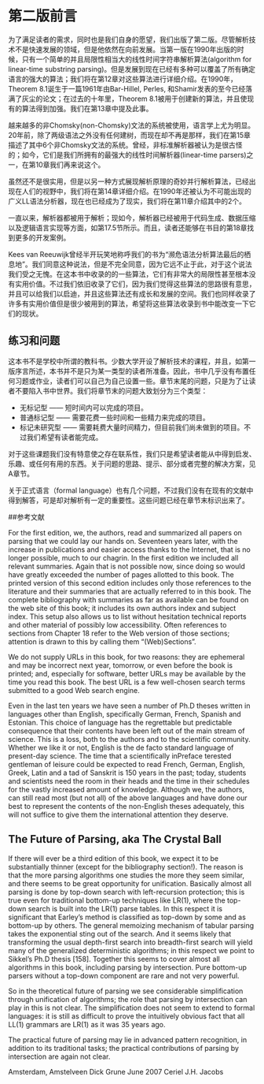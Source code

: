 # 第二版前言

为了满足读者的需求，同时也是我们自身的愿望，我们出版了第二版。尽管解析技术不是快速发展的领域，但是他依然在向前发展。当第一版在1990年出版的时候，只有一个简单的并且局限性相当大的线性时间字符串解析算法(algorithm for linear-time substring parsing)。但是发展到现在已经有多种可以覆盖了所有确定语言的强大的算法；我们将在第12章对这些算法进行详细介绍。在1990年，Theorem 8.1诞生于一篇1961年由Bar-Hillel, Perles, 和Shamir发表的至今已经落满了灰尘的论文；在过去的十年里，Theorem 8.1被用于创建新的算法，并且使现有的算法得到加强。我们在第13章中提及此事。

越来越多的非Chomsky(non-Chomsky)文法的系统被使用，语言学上尤为明显。20年前，除了两级语法之外没有任何建树，而现在却不再是那样，我们在第15章描述了其中6个非Chomsky文法的系统。曾经，非标准解析器被认为是很古怪的；如今，它们是我们所拥有的最强大的线性时间解析器(linear-time parsers)之一，在第10章我们再来说这个。

虽然还不是很实用，但是以另一种方式展现解析原理的奇妙并行解析算法，已经出现在人们的视野中，我们将在第14章详细介绍。在1990年还被认为不可能出现的广义LL语法分析器，现在也已经成为了现实，我们将在第11章介绍其中的2个。

一直以来，解析器都被用于解析；现如今，解析器已经被用于代码生成、数据压缩以及逻辑语言实现等方面，如第17.5节所示。而且，读者还能够在书目的第18章找到更多的开发案例。

Kees van Reeuwijk曾经半开玩笑地称呼我们的书为“濒危语法分析算法最后的栖息地”。我们同意这种说法，但是不完全同意，因为它远不止于此，对于这个说法我们受之无愧。在这本书中收录的的一些算法，它们有非常大的局限性甚至根本没有实用价值。不过我们依旧收录了它们，因为我们觉得这些算法的思路很有意思，并且可以给我们以启迪，并且这些算法还有成长和发展的空间。我们也同样收录了许多有实用价值但是很少被用到的算法，希望将这些算法收录到书中能改变一下它们的现状。

## 练习和问题

这本书不是学校中所谓的教科书。少数大学开设了解析技术的课程，并且，如第一版序言所述，本书并不是只为某一类型的读者所准备。因此，书中几乎没有布置任何习题或作业，读者们可以自己为自己设置一些。章节末尾的问题，只是为了让读者不要陷入书中世界。我们将章节末的问题大致划分为三个类型：

- 无标记型 —— 短时间内可以完成的项目。
- 普通标记型 —— 需要花费一些时间和一些精力来完成的项目。
- 标记未研究型 —— 需要耗费大量时间精力，但目前我们尚未做到的项目。不过我们希望有读者能完成。

对于这些课题我们没有特意使之存在联系性，我们只是希望读者能从中得到启发、乐趣、或任何有用的东西。关于问题的思路、提示、部分或者完整的解决方案，见A章节。

关于正式语言（formal language）也有几个问题，不过我们没有在现有的文献中得到解答，可是却对解析有一定的重要性。这些问题已经在章节末标识出来了。

##参考文献

For the first edition, we, the authors, read and summarized all papers on parsing that we could lay our hands on. Seventeen years later, with the increase in publications and easier access thanks to the Internet, that is no longer possible, much to our chagrin. In the first edition we included all relevant summaries. Again that is not possible now, since doing so would have greatly exceeded the number of pages allotted
to this book. The printed version of this second edition includes only those references to the literature and their summaries that are actually referred to in this book. The complete bibliography with summaries as far as available can be found on the web site of this book; it includes its own authors index and subject index. This setup also allows us to list without hesitation technical reports and other material of possibly low accessibility. Often references to sections from Chapter 18 refer to the Web version of those sections; attention is drawn to this by calling them “(Web)Sections”.

We do not supply URLs in this book, for two reasons: they are ephemeral and may be incorrect next year, tomorrow, or even before the book is printed; and, especially for software, better URLs may be available by the time you read this book. The best URL is a few well-chosen search terms submitted to a good Web search engine.

Even in the last ten years we have seen a number of Ph.D theses written in languages other than English, specifically German, French, Spanish and Estonian. This choice of language has the regrettable but predictable consequence that their contents have been left out of the main stream of science. This is a loss, both to the authors and to the scientific community. Whether we like it or not, English is the de facto standard language of present-day science. The time that a scientifically inPreface terested gentleman of leisure could be expected to read French, German, English, Greek, Latin and a tad of Sanskrit is 150 years in the past; today, students and scientists need the room in their heads and the time in their schedules for the vastly increased amount of knowledge. Although we, the authors, can still read most (but
not all) of the above languages and have done our best to represent the contents of the non-English theses adequately, this will not suffice to give them the international attention they deserve.

## The Future of Parsing, aka The Crystal Ball

If there will ever be a third edition of this book, we expect it to be substantially thinner (except for the bibliography section!). The reason is that the more parsing algorithms one studies the more they seem similar, and there seems to be great opportunity for unification. Basically almost all parsing is done by top-down search with left-recursion protection; this is true even for traditional bottom-up techniques
like LR(1), where the top-down search is built into the LR(1) parse tables. In this respect it is significant that Earley’s method is classified as top-down by some and as bottom-up by others. The general memoizing mechanism of tabular parsing takes the exponential sting out of the search. And it seems likely that transforming the usual depth-first search into breadth-first search will yield many of the generalized
deterministic algorithms; in this respect we point to Sikkel’s Ph.D thesis [158]. Together this seems to cover almost all algorithms in this book, including parsing by intersection. Pure bottom-up parsers without a top-down component are rare and not very powerful.

So in the theoretical future of parsing we see considerable simplification through unification of algorithms; the role that parsing by intersection can play in this is not clear. The simplification does not seem to extend to formal languages: it is still as difficult to prove the intuitively obvious fact that all LL(1) grammars are LR(1) as it was 35 years ago.

The practical future of parsing may lie in advanced pattern recognition, in addition to its traditional tasks; the practical contributions of parsing by intersection are again not clear.

Amsterdam, Amstelveen Dick Grune
June 2007 Ceriel J.H. Jacobs